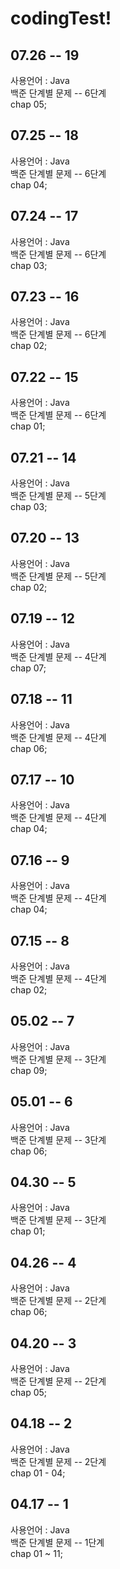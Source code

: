 # codingTest!

## 07.26 -- 19
사용언어 : Java   
백준 단계별 문제 -- 6단계   
chap 05; 

## 07.25 -- 18
사용언어 : Java   
백준 단계별 문제 -- 6단계   
chap 04; 

## 07.24 -- 17
사용언어 : Java   
백준 단계별 문제 -- 6단계   
chap 03; 

## 07.23 -- 16
사용언어 : Java   
백준 단계별 문제 -- 6단계   
chap 02; 

## 07.22 -- 15
사용언어 : Java   
백준 단계별 문제 -- 6단계   
chap 01; 

## 07.21 -- 14
사용언어 : Java   
백준 단계별 문제 -- 5단계   
chap 03; 

## 07.20 -- 13
사용언어 : Java   
백준 단계별 문제 -- 5단계   
chap 02; 

## 07.19 -- 12
사용언어 : Java   
백준 단계별 문제 -- 4단계   
chap 07; 

## 07.18 -- 11
사용언어 : Java   
백준 단계별 문제 -- 4단계   
chap 06; 

## 07.17 -- 10
사용언어 : Java   
백준 단계별 문제 -- 4단계   
chap 04; 

## 07.16 -- 9
사용언어 : Java   
백준 단계별 문제 -- 4단계   
chap 04;   

## 07.15 -- 8
사용언어 : Java   
백준 단계별 문제 -- 4단계   
chap 02;   


## 05.02 -- 7
사용언어 : Java   
백준 단계별 문제 -- 3단계   
chap 09;   


## 05.01 -- 6
사용언어 : Java   
백준 단계별 문제 -- 3단계   
chap 06;   


## 04.30 -- 5
사용언어 : Java   
백준 단계별 문제 -- 3단계   
chap 01;   


## 04.26 -- 4
사용언어 : Java   
백준 단계별 문제 -- 2단계   
chap 06;   


## 04.20 -- 3
사용언어 : Java   
백준 단계별 문제 -- 2단계   
chap 05;   


## 04.18 -- 2   
사용언어 : Java   
백준 단계별 문제 -- 2단계   
chap 01 - 04;      


## 04.17 -- 1
사용언어 : Java   
백준 단계별 문제 -- 1단계   
chap 01 ~ 11;

